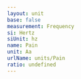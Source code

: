 ```yaml
---
layout: unit
base: false
measurement: Frequency
si: Hertz
siUnit: hz
name: Pain
unit: Aa
urlName: units/Pain
ratio: undefined
---
```

